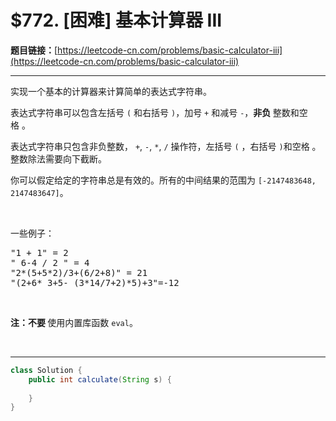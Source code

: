 # $772. [困难] 基本计算器 III

**题目链接：**[https://leetcode-cn.com/problems/basic-calculator-iii](https://leetcode-cn.com/problems/basic-calculator-iii)

---

<div class="content__1Y2H">
 <div class="notranslate">
  <p>实现一个基本的计算器来计算简单的表达式字符串。</p> 
  <p>表达式字符串可以包含左括号 <code>(</code> 和右括号 <code>)</code>，加号 <code>+</code> 和减号 <code>-</code>，<strong>非负&nbsp;</strong>整数和空格&nbsp;。</p> 
  <p>表达式字符串只包含非负整数，&nbsp;<code>+</code>, <code>-</code>, <code>*</code>, <code>/</code>&nbsp;操作符，左括号 <code>(</code>&nbsp;，右括号 <code>)</code>和空格&nbsp;。整数除法需要向下截断。</p> 
  <p>你可以假定给定的字符串总是有效的。所有的中间结果的范围为 <code>[-2147483648, 2147483647]</code>。</p> 
  <p>&nbsp;</p> 
  <p>一些例子：</p> 
  <pre class="language-text">"1 + 1" = 2
" 6-4 / 2 " = 4
"2*(5+5*2)/3+(6/2+8)" = 21
"(2+6* 3+5- (3*14/7+2)*5)+3"=-12
</pre> 
  <p>&nbsp;</p> 
  <p><strong>注：不要 </strong>使用内置库函数 <code>eval</code>。</p> 
  <p>&nbsp;</p> 
 </div>
</div>

---

```java
class Solution {
    public int calculate(String s) {
        
    }
}
```